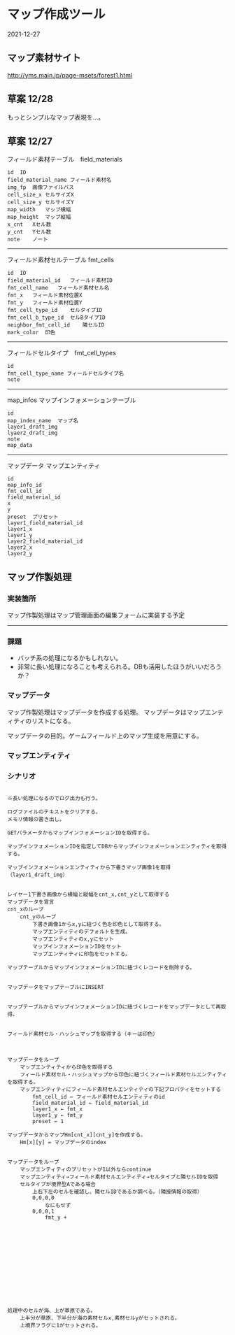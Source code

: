 

# マップ作成ツール
2021-12-27

## マップ素材サイト
http://yms.main.jp/page-msets/forest1.html


## 草案 12/28
もっとシンプルなマップ表現を...。



## 草案 12/27

フィールド素材テーブル　field_materials

	id	ID
	field_material_name	フィールド素材名
	img_fp	画像ファイルパス
	cell_size_x	セルサイズX
	cell_size_y	セルサイズY
	map_width	マップ横幅
	map_height	マップ縦幅
	x_cnt	Xセル数
	y_cnt	Yセル数
	note	ノート
	
---------------


フィールド素材セルテーブル fmt_cells

	id	ID
	field_material_id	フィールド素材ID
	fmt_cell_name	フィールド素材セル名
	fmt_x	フィールド素材位置X
	fmt_y	フィールド素材位置Y
	fmt_cell_type_id	セルタイプID
	fmt_cell_b_type_id	セルBタイプID
	neighbor_fmt_cell_id	隣セルID
	mark_color	印色
	
---------------

フィールドセルタイプ　fmt_cell_types

	id
	fmt_cell_type_name フィールドセルタイプ名
	note
	
---------------

map_infos	マップインフォメーションテーブル

	id
	map_index_name	マップ名
	layer1_draft_img
	lyaer2_draft_img
	note
	map_data
	
---------------

マップデータ
	マップエンティティ

	id
	map_info_id
	fmt_cell_id
	field_material_id
	x
	y
	preset	プリセット
	layer1_field_material_id
	layer1_x
	layer1_y
	layer2_field_material_id
	layer2_x
	layer2_y



## マップ作製処理

### 実装箇所

マップ作製処理はマップ管理画面の編集フォームに実装する予定

	
---------------

### 課題

- バッチ系の処理になるかもしれない。
- 非常に長い処理になることも考えられる。DBも活用したほうがいいだろうか？


### マップデータ

マップ作製処理はマップデータを作成する処理。
マップデータはマップエンティティのリストになる。

マップデータの目的。ゲームフィールド上のマップ生成を用意にする。



### マップエンティティ

### シナリオ

```

※長い処理になるのでログ出力も行う。

ログファイルのテキストをクリアする。
メモリ情報の書き出し。

GETパラメータからマップインフォメーションIDを取得する。

マップインフォメーションIDを指定してDBからマップインフォメーションエンティティを取得する。

マップインフォメーションエンティティから下書きマップ画像1を取得（layer1_draft_img）


レイヤー1下書き画像から横幅と縦幅をcnt_x,cnt_yとして取得する
マップデータを宣言
cnt_xのループ
	cnt_yのループ
		下書き画像1からx,yに紐づく色を印色として取得する。
		マップエンティティのデフォルトを生成。
		マップエンティティのx,yにセット
		マップインフォメーションIDをセット
		マップエンティティに印色をセットする。
		
マップテーブルからマップインフォメーションIDに紐づくレコードを削除する。


マップデータをマップテーブルにINSERT


マップテーブルからマップインフォメーションIDに紐づくレコードをマップデータとして再取得。


フィールド素材セル・ハッシュマップを取得する（キーは印色）



マップデータをループ
	マップエンティティから印色を取得する
	フィールド素材セル・ハッシュマップから印色に紐づくフィールド素材セルエンティティを取得する。
	マップエンティティにフィールド素材セルエンティティの下記プロパティをセットする
		fmt_cell_id ← フィールド素材セルエンティティのid
		field_material_id ← field_material_id
		layer1_x ← fmt_x
		layer1_y ← fmt_y
		preset ← 1
		
マップデータからマップHm[cnt_x][cnt_y]を作成する。
	Hm[x][y] = マップデータのindex


マップデータをループ
	マップエンティティのプリセットが1以外ならcontinue
	マップエンティティ→フィールド素材セルエンティティ→セルタイプと隣セルIDを取得
	セルタイプが境界型Aである場合
		上右下左のセルを確認し、隣セルIDであるか調べる。（隣接情報の取得）
		0,0,0,0
			なにもせず
		0,0,0,1
			fmt_y + 












			

処理中のセルが海、上が草原である。
	上半分が草原、下半分が海の素材セルx,素材セルyがセットされる。
	上境界フラグに1がセットされる。




```
